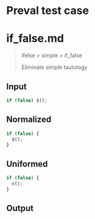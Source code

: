 # Preval test case

# if_false.md

> ifelse > simple > if_false
>
> Eliminate simple tautology

## Input

`````js filename=intro
if (false) $();
`````

## Normalized

`````js filename=intro
if (false) {
  $();
}
`````

## Uniformed

`````js filename=intro
if (false) {
  x();
}
`````

## Output

`````js filename=intro

`````
